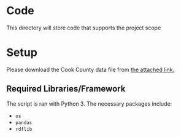 # Code
This directory will store code that supports the project scope

# Setup
Please download the Cook County data file from [the attached link.](https://datacatalog.cookcountyil.gov/Courts/Sentencing/tg8v-tm6u/data)

## Required Libraries/Framework
The script is ran with Python 3.
The necessary packages include:
- `os` 
- `pandas`
- `rdflib`

